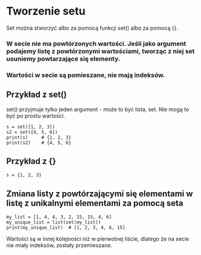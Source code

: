 # Tworzenie setu  
Set można stworzyć albo za pomocą funkcji set() albo za pomocą {}.  
### W secie nie ma powtórzonych wartości. Jeśli jako argument podajemy listę z powtórzonymi wartościami, tworząc z niej set usuniemy powtarzające się elementy.  
### Wartości w secie są pomieszane, nie mają indeksów.

## Przykład z set() 
set() przyjmuje tylko jeden argument - może to być lista, set. Nie mogą to być po prostu wartości.
```
s = set([1, 2, 3])
s2 = set({4, 5, 6})
print(s)     # {1, 2, 3}
print(s2)    # {4, 5, 6}
```

## Przykład z {}  
```
s = {1, 2, 3}
```

## Zmiana listy z powtórzającymi się elementami w listę z unikalnymi elementami za pomocą seta  

```
my_list = [1, 4, 4, 3, 2, 15, 15, 4, 6]
my_unique_list = list(set(my_list))
print(my_unique_list)  # [1, 2, 3, 4, 6, 15]
```
Wartości są w innej kolejności niż w pierwotnej liście, dlatego że na secie nie miały indeksów, zostały przemieszane.
